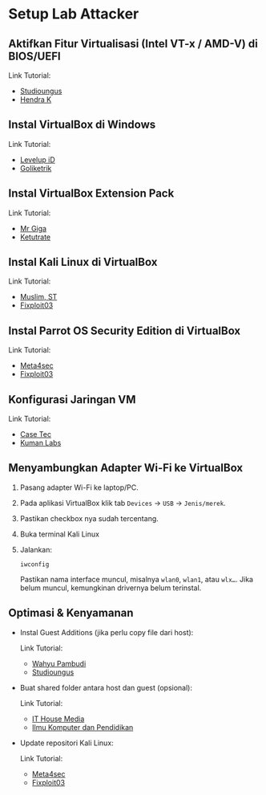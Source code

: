 # Setup Lab Attacker

## Aktifkan Fitur Virtualisasi (Intel VT-x / AMD-V) di BIOS/UEFI

Link Tutorial:
- [Studioungus](https://youtu.be/iockSahm_8w?si=HIkcTDZ5ZF3JgfE3)
- [Hendra K](https://youtu.be/IKyGdroNVaU?si=AyGqMIKyzsjSEViJ)

## Instal VirtualBox di Windows

Link Tutorial:
- [Levelup iD](https://youtu.be/cJCEJJSQkhk?si=yH4Mr0DVjIy5v0vS)
- [Goliketrik](https://www.youtube.com/watch?v=-FobDzVpZGU)

## Instal VirtualBox Extension Pack

Link Tutorial:
- [Mr Giga](https://youtu.be/bJcPo-j_3oI?si=Di_MgdKCNSjjavqb)
- [Ketutrate](https://youtu.be/WTvlcHpC778?si=E8ULlxooHZuNS4wa)

## Instal Kali Linux di VirtualBox

Link Tutorial:
- [Muslim, ST](https://youtu.be/KRzc0tiXlIw?si=tIh-vlyo4cooiNIB)
- [Fixploit03](https://youtu.be/wLdZW6woQQs?si=Jalz7mIBxSBG2DSz)

## Instal Parrot OS Security Edition di VirtualBox

Link Tutorial:
- [Meta4sec](https://youtu.be/XYJXuk2d2xc?si=PngGTy3hw3_PwNY-)
- [Fixploit03](https://youtu.be/tAYYoke9OQs?si=LUnwst182-E7WBDL)

## Konfigurasi Jaringan VM

Link Tutorial:
- [Case Tec](https://youtu.be/E3i6bkrgC8c?si=nwHqqQrJ8patosaL)
- [Kuman Labs](https://youtu.be/R6prlDcQSAc?si=t1jtZG8OehPc2-8R)

## Menyambungkan Adapter Wi-Fi ke VirtualBox

1. Pasang adapter Wi-Fi ke laptop/PC.
2. Pada aplikasi VirtualBox klik tab `Devices` -> `USB` -> `Jenis/merek`.
3. Pastikan checkbox nya sudah tercentang.
4. Buka terminal Kali Linux
5. Jalankan:

   ```
   iwconfig
   ```

   Pastikan nama interface muncul, misalnya `wlan0`, `wlan1`, atau `wlx…`. Jika belum muncul, kemungkinan drivernya belum terinstal.
  
## Optimasi & Kenyamanan

- Instal Guest Additions (jika perlu copy file dari host):

  Link Tutorial:
  - [Wahyu Pambudi](https://youtu.be/QDGJGUQni5g?si=q1sUP6HAFzYqG94r)
  - [Studioungus](https://youtu.be/ebuEuvkRCOM?si=8KXW6P-i6v-d7hqX)

- Buat shared folder antara host dan guest (opsional):

  Link Tutorial:
  - [IT House Media](https://youtu.be/KK7Gp36ZVHQ?si=nxck1ZK1ETvk6Xr8)
  - [Ilmu Komputer dan Pendidikan](https://youtu.be/lStBH7BJUe4?si=fsjUgIQM1Tuge_JZ)

- Update repositori Kali Linux:
  
  Link Tutorial:
  - [Meta4sec](https://youtu.be/RhvAC61zlHI?si=ON_E8pwCzY4ayKNn)
  - [Fixploit03](https://youtu.be/VyK5ywA1CEY?si=08y2Rp0lqz7-9AWN)
